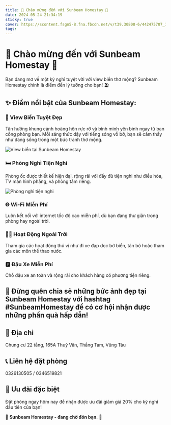 ```yaml
---
title: 🌊 Chào mừng đến với Sunbeam Homestay 🌊
date: 2024-05-24 21:34:19
sticky: true
cover: https://scontent.fsgn5-8.fna.fbcdn.net/v/t39.30808-6/442475707_122107018454315348_45376187794268888_n.jpg?stp=cp6_dst-jpg&_nc_cat=109&ccb=1-7&_nc_sid=5f2048&_nc_ohc=DkeoOvUPjrEQ7kNvgFCH_OY&_nc_ht=scontent.fsgn5-8.fna&oh=00_AYADFtFvP9C-EMYq4lm4g0t4EF2sDxFHF6X1smWH0UXw_Q&oe=66568988
tags:
---
```


# 🌊 Chào mừng đến với Sunbeam Homestay 🌊

Bạn đang mơ về một kỳ nghỉ tuyệt vời với view biển thơ mộng? Sunbeam Homestay chính là điểm đến lý tưởng cho bạn! 🏖️

## ✨ Điểm nổi bật của Sunbeam Homestay:

### 🌅 View Biển Tuyệt Đẹp

Tận hưởng khung cảnh hoàng hôn rực rỡ và bình minh yên bình ngay từ ban công phòng bạn. Mỗi sáng thức dậy với tiếng sóng vỗ bờ, bạn sẽ cảm thấy như đang sống trong một bức tranh thơ mộng.

![View biển tại Sunbeam Homestay](https://scontent.fsgn5-9.fna.fbcdn.net/v/t39.30808-6/442501809_122108265722315348_8283391155925981555_n.jpg?_nc_cat=105&ccb=1-7&_nc_sid=5f2048&_nc_ohc=DGbBzpIrHGIQ7kNvgFgIfmP&_nc_ht=scontent.fsgn5-9.fna&oh=00_AYCWXThh-Jie5yUsB397XddDPo9FC1rzNLreVvHErNVZJQ&oe=66569253)

### 🛏 Phòng Nghỉ Tiện Nghi

Phòng ốc được thiết kế hiện đại, rộng rãi với đầy đủ tiện nghi như điều hòa, TV màn hình phẳng, và phòng tắm riêng.

![Phòng nghỉ tiện nghi](https://scontent.fsgn5-8.fna.fbcdn.net/v/t39.30808-6/442475707_122107018454315348_45376187794268888_n.jpg?stp=cp6_dst-jpg&_nc_cat=109&ccb=1-7&_nc_sid=5f2048&_nc_ohc=DkeoOvUPjrEQ7kNvgFCH_OY&_nc_ht=scontent.fsgn5-8.fna&oh=00_AYADFtFvP9C-EMYq4lm4g0t4EF2sDxFHF6X1smWH0UXw_Q&oe=66568988)

### 🌐 Wi-Fi Miễn Phí

Luôn kết nối với internet tốc độ cao miễn phí, dù bạn đang thư giãn trong phòng hay ngoài trời.

### 🚴‍♂️ Hoạt Động Ngoài Trời

Tham gia các hoạt động thú vị như đi xe đạp dọc bờ biển, tản bộ hoặc tham gia các môn thể thao nước.

### 🅿️ Đậu Xe Miễn Phí

Chỗ đậu xe an toàn và rộng rãi cho khách hàng có phương tiện riêng.

## 📸 Đừng quên chia sẻ những bức ảnh đẹp tại Sunbeam Homestay với hashtag #SunbeamHomestay để có cơ hội nhận được những phần quà hấp dẫn!

## 📍 Địa chỉ

Chung cư 22 tầng, 165A Thuỳ Vân, Thắng Tam, Vũng Tàu

## 📞 Liên hệ đặt phòng

0326130505 / 0346519821

## 🎉 Ưu đãi đặc biệt

Đặt phòng ngay hôm nay để nhận được ưu đãi giảm giá 20% cho kỳ nghỉ đầu tiên của bạn!

🌊 **Sunbeam Homestay - đang chờ đón bạn.** 🌊
